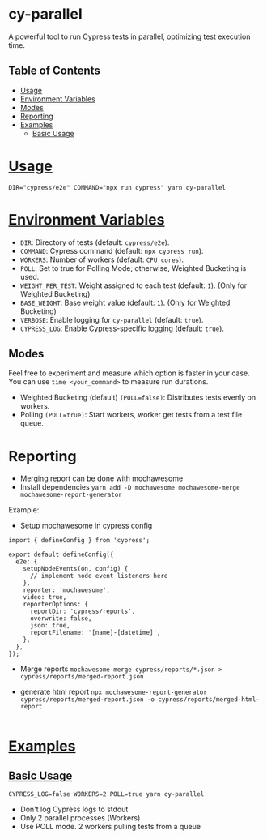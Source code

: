 # cy-parallel

A powerful tool to run Cypress tests in parallel, optimizing test execution time.

## Table of Contents

- [Usage](#usage)
- [Environment Variables](#environment-variables)
- [Modes](#modes)
- [Reporting](#reporting)
- [Examples](#examples)
  - [Basic Usage](#basic-usage)

# [Usage](#usage)

```
DIR="cypress/e2e" COMMAND="npx run cypress" yarn cy-parallel
```

# [Environment Variables](#environment-variables)

- `DIR`: Directory of tests (default: `cypress/e2e`).
- `COMMAND`: Cypress command (default: `npx cypress run`).
- `WORKERS`: Number of workers (default: `CPU cores`).
- `POLL`: Set to true for Polling Mode; otherwise, Weighted Bucketing is used.
- `WEIGHT_PER_TEST`: Weight assigned to each test (default: `1`). (Only for Weighted Bucketing)
- `BASE_WEIGHT`: Base weight value (default: `1`). (Only for Weighted Bucketing)
- `VERBOSE`: Enable logging for `cy-parallel` (default: `true`).
- `CYPRESS_LOG`: Enable Cypress-specific logging (default: `true`).

## Modes

Feel free to experiment and measure which option is faster in your case. You can use `time <your_command>` to measure run durations.

- Weighted Bucketing (default) `(POLL=false)`: Distributes tests evenly on workers.
- Polling `(POLL=true)`: Start workers, worker get tests from a test file queue.

# Reporting

- Merging report can be done with mochawesome
- Install dependencies
  `yarn add -D mochawesome mochawesome-merge mochawesome-report-generator`

Example:

- Setup mochawesome in cypress config

```
import { defineConfig } from 'cypress';

export default defineConfig({
  e2e: {
    setupNodeEvents(on, config) {
      // implement node event listeners here
    },
    reporter: 'mochawesome',
    video: true,
    reporterOptions: {
      reportDir: 'cypress/reports',
      overwrite: false,
      json: true,
      reportFilename: '[name]-[datetime]',
    },
  },
});
```

- Merge reports
  `mochawesome-merge cypress/reports/*.json > cypress/reports/merged-report.json`

- generate html report
  `npx mochawesome-report-generator cypress/reports/merged-report.json -o cypress/reports/merged-html-report`

```

```

# [Examples](#examples)

## [Basic Usage](#basic-usage)

```
CYPRESS_LOG=false WORKERS=2 POLL=true yarn cy-parallel
```

- Don't log Cypress logs to stdout
- Only 2 parallel processes (Workers)
- Use POLL mode. 2 workers pulling tests from a queue
